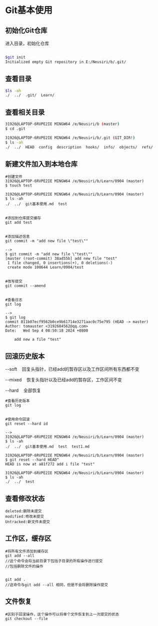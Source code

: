 # Git基本使用

## 初始化Git仓库

进入目录，初始化仓库

```bash

$git init
Initialized empty Git repository in E:/Neusiri/b/.git/


```

## 查看目录

```bash
$ls -ah
./  ../  .git/  Learn/

```

## 查看相关目录

```bash
31926@LAPTOP-6RVPE2IE MINGW64 /e/Neusiri/b (master)
$ cd .git

31926@LAPTOP-6RVPE2IE MINGW64 /e/Neusiri/b/.git (GIT_DIR!)
$ ls -ah
./  ../  HEAD  config  description  hooks/  info/  objects/  refs/

```

## 新建文件加入到本地仓库

```
#创建文件
31926@LAPTOP-6RVPE2IE MINGW64 /e/Neusiri/b/Learn/0904 (master)
$ touch test

31926@LAPTOP-6RVPE2IE MINGW64 /e/Neusiri/b/Learn/0904 (master)
$ ls -ah
./  ../  git基本使用.md  test


#添加到仓库提交缓存
git add test


#添加描述信息
git commit -m "add new file \"test\""

-->
$ git commit -m "add new file \"test\""
[master (root-commit) 38ad55b] add new file "test"
 1 file changed, 0 insertions(+), 0 deletions(-)
 create mode 100644 Learn/0904/test


#改写提交
git commit --amend


#查看日志
git log

-->
$ git log
commit 011b07ecf9562b0ce9b61714e3271aac0c75e795 (HEAD -> master)
Author: tomauster <3192684562@qq.com>
Date:   Wed Sep 4 08:50:18 2024 +0800

    add new a file "test"

```

## 回滚历史版本



--soft    回复头指针，已经add的暂存区以及工作区间所有东西都不变

--mixed    恢复头指针以及已经add的暂存区，工作区间不变

--hard    全部恢复



```
#查看历史版本
git log


#使用命令回滚
git reset --hard id

-->
31926@LAPTOP-6RVPE2IE MINGW64 /e/Neusiri/b/Learn/0904 (master)
$ ls -ah
./  ../  git基本使用.md  test  test1.md

31926@LAPTOP-6RVPE2IE MINGW64 /e/Neusiri/b/Learn/0904 (master)
$ git reset --hard HEAD^
HEAD is now at a81f272 add i file "test"

31926@LAPTOP-6RVPE2IE MINGW64 /e/Neusiri/b/Learn/0904 (master)
$ ls -ah
./  ../  test

```

## 查看修改状态

```
deleted:删除未提交
modified:修改未提交
Untracked:新文件未提交
```

## 工作区，缓存区

```
#将所有文件添加到缓存区
git add --all
//这个命令会将当前目录下包括子目录的所有操作进行提交
//包括删除文件的操作


git add .
//这命令与git add --all 相同，但是不会将删除操作提交
```

## 文件恢复

```
#区别于回滚操作，这个操作可以将单个文件恢复到上一次提交的状态
git checkout --file
```
